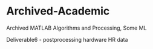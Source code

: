# Archived-Academic
Archived MATLAB Algorithms and Processing, Some ML

Deliverable6 - postprocessing hardware HR data
